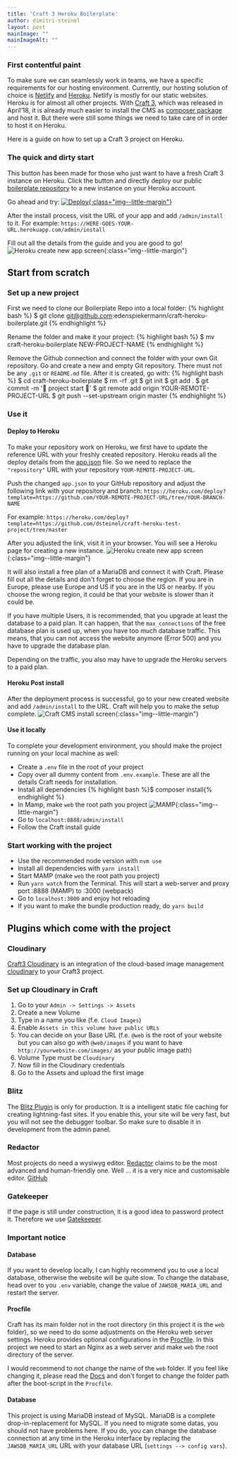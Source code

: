 ```yaml
---
title: 'Craft 3 Heroku Boilerplate'
author: dimitri-steinel
layout: post
mainImage: ""
mainImageAlt: ""
--- 
```


### First contentful paint
To make sure we can seamlessly work in teams, we have a specific requirements for our hosting environment.
Currently, our hosting solution of choice is [Netlify](https://www.netlify.com/) and [Heroku](https://www.heroku.com/). 
Netlify is mostly for our static websites. Heroku is for almost all other projects.
With [Craft 3](https://craftcms.com/news/craft-3), which was released in April’18, it is already much easier to install the CMS as [composer package](https://packagist.org/packages/craftcms/cms) and host it. But there were still some things we need to take care of in order to host it on Heroku.

Here is a guide on how to set up a Craft 3 project on Heroku.

### The quick and dirty start
This button has been made for those who just want to have a fresh Craft 3 instance on Heroku. Click the button and directly deploy our public [boilerplate repository](https://github.com/edenspiekermann/craft-heroku-boilerplate) to a new instance on your Heroku account. 

Go ahead and try:
[![Deploy](https://www.herokucdn.com/deploy/button.svg){:class="img--little-margin"}](https://heroku.com/deploy?template=https://github.com/dsteinel/craft-heroku-test-project/tree/master)

After the install process, visit the URL of your app and add `/admin/install` to it. For example: 
`https://HERE-GOES-YOUR-URL.herokuapp.com/admin/install`

Fill out all the details from the guide and you are good to go!
![Heroku create new app screen](https://res.cloudinary.com/dsteinel/image/upload/v1533126210/Espi/blog/heroku-craft/2018-08-01_14.21.56.gif){:class="img--little-margin"}


## Start from scratch
### Set up a new project
First we need to clone our Boilerplate Repo into a local folder:
{% highlight bash %}
  $ git clone git@github.com:edenspiekermann/craft-heroku-boilerplate.git
{% endhighlight %}

Rename the folder and make it your project:
{% highlight bash %} 
  $ mv craft-heroku-boilerplate NEW-PROJECT-NAME
{% endhighlight %}

Remove the Github connection and connect the folder with your own Git repository. Go and create a new and empty Git repository. There must not be any `.git` or `README.md` file. After it is created, go with:
{% highlight bash %}
  $ cd craft-heroku-boilerplate
  $ rm -rf .git
  $ git init
  $ git add .
  $ git commit -m '🎈 project start 🎈'
  $ git remote add origin YOUR-REMOTE-PROJECT-URL
  $ git push --set-upstream origin master
{% endhighlight %}

### Use it
#### Deploy to Heroku
To make your repository work on Heroku, we first have to update the reference URL with your freshly created repository.
Heroku reads all the deploy details from the [app.json](https://devcenter.heroku.com/articles/app-json-schema) file. So we need to  replace the `"repository"` URL with your repository `YOUR-REMOTE-PROJECT-URL`. 

Push the changed `app.json` to your GitHub repository and adjust the following link with your repository and branch:
`https://heroku.com/deploy?template=https://github.com/YOUR-REMOTE-PROJECT-URL/tree/YOUR-BRANCH-NAME`

For example: `https://heroku.com/deploy?template=https://github.com/dsteinel/craft-heroku-test-project/tree/master`

After you adjusted the link, visit it in your browser.
You will see a Heroku page for creating a new instance.
![Heroku create new app screen](https://res.cloudinary.com/dsteinel/image/upload/v1532511156/Screen_Shot_2018-07-25_at_11.32.07.png){:class="img--little-margin"}

It will also install a free plan of a MariaDB and connect it with Craft. 
Please fill out all the details and don't forget to choose the region. If you are in Europe, please use Europe and US if you are in the US or nearby. If you choose the wrong region, it could be that your website is slower than it could be.

If you have multiple Users, it is recommended, that you upgrade at least the database to a paid plan. It can happen, that the `max_connections` of the free database plan is used up, when you have too much database traffic. This means, that you can not access the website anymore (Error 500) and you have to upgrade the database plan.

Depending on the traffic, you also may have to upgrade the Heroku servers to a paid plan.

#### Heroku Post install
After the deployment process is successful, go to your new created website and add `/admin/install` to the URL. Craft will help you to make the setup complete.
![Craft CMS install screen](https://res.cloudinary.com/dsteinel/image/upload/v1532511530/Screen_Shot_2018-07-25_at_11.36.45.png){:class="img--little-margin"}

#### Use it locally
To complete your development environment, you should make the project running on your local machine as well:
* Create a `.env` file in the root of your project
* Copy over all dummy content from `.env.example`. These are all the details Craft needs for installation.
* Install all dependencies 
{% highlight bash %}$ composer install{% endhighlight %}
* In Mamp, make `web` the root path you project
![MAMP](https://res.cloudinary.com/dsteinel/image/upload/v1532511859/Screen_Shot_2018-07-25_at_11.43.20.png){:class="img--little-margin"}
* Go to `localhost:8888/admin/install`
* Follow the Craft install guide

### Start working with the project
* Use the recommended node version with `nvm use`
* Install all dependencies with `yarn install`
* Start MAMP (make `web` the root path you project)
* Run `yarn watch` from the Terminal. This will start a web-server and proxy port :8888 (MAMP) to :3000 (webpack)
* Go to `localhost:3000` and enjoy hot reloading
* If you want to make the bundle production ready, do `yarn build`

## Plugins which come with the project
### Cloudinary
[Craft3 Cloudinary](https://github.com/timkelty/craft3-cloudinary) is an integration of the cloud-based image management [cloudinary](https://cloudinary.com/) to your Craft3 project. 

### Set up Cloudinary in Craft
1. Go to your `Admin -> Settings -> Assets`
2. Create a new Volume
3. Type in a name you like (f.e. `Cloud Images`)
4. Enable `Assets in this volume have public URLs`
5. You can decide on your Base URL (f.e. `@web` is the root of your website but you can also go with `@web/images` if you want to have `http://yourwebsite.com/images/` as your public image path)
6. Volume Type must be `Cloudinary`
7. Now fill in the Cloudinary credentials
8. Go to the Assets and upload the first image

### Blitz
The [Blitz Plugin](https://github.com/putyourlightson/craft-blitz) is only for production. It is a intelligent static file caching for creating lightning-fast sites. If you enable this, your site will be very fast, but you will not see the debugger toolbar. So make sure to disable it in development from the admin panel.

### Redactor
Most projects do need a wysiwyg editor. [Redactor](https://imperavi.com/redactor/) claims to be the most advanced and human-friendly one. Well ... it is a very nice and customisable editor.
[GitHub](https://github.com/craftcms/redactor)

### Gatekeeper
If the page is still under construction, it is a good idea to password protect it. Therefore we use [Gatekeeper](https://github.com/tomdiggle/craft-gatekeeper).


### Important notice
#### Database
If you want to develop locally, I can highly recommend you to use a local database, otherwise the website will be quite slow.
To change the database, head over to you `.env` variable, change the value of `JAWSDB_MARIA_URL` and restart the server.


#### Procfile
Craft has its main folder not in the root directory (in this project it is the `web` folder), so we need to do some adjustments on the Heroku web server settings. Heroku provides optional configurations in the [Procfile](https://devcenter.heroku.com/articles/deploying-php#the-procfile). 
In this project we need to start an Nginx as a web server and make `web` the root directory of the server.

I would recommend to not change the name of the `web` folder. 
If you feel like changing it, please read the [Docs](https://docs.craftcms.com/v3/directory-structure.html#web) and don't forget to change the folder path after the boot-script in the `Procfile`.

#### Database
This project is using MariaDB instead of MySQL. MariaDB is a complete drop-in-replacement for MySQL. If you need to migrate some datas, you should not have problems here. If you do, you can change the database connection at any time in the Heroku interface by replacing the `JAWSDB_MARIA_URL` URL with your database URL (`settings --> config vars`).
